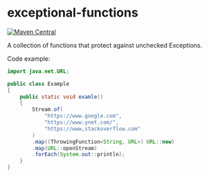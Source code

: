 # exceptional-functions

[![Maven Central](https://img.shields.io/maven-central/v/io.github.ashr123/exceptional-functions.svg?label=Maven%20Central)](https://search.maven.org/search?q=g:%22io.github.ashr123%22%20AND%20a:%22exceptional-functions%22)

A collection of functions that protect against unchecked Exceptions.

Code example:

```java
import java.net.URL;

public class Example
{
	public static void examle()
	{
		Stream.of(
			"https://www.google.com",
			"https://www.ynet.com/",
			"https://www,stackoverflow.com"
		)
		.map((ThrowingFunction<String, URL>) URL::new)
		.map(URL::openStream)
		.forEach(System.out::println);
	}
}
```